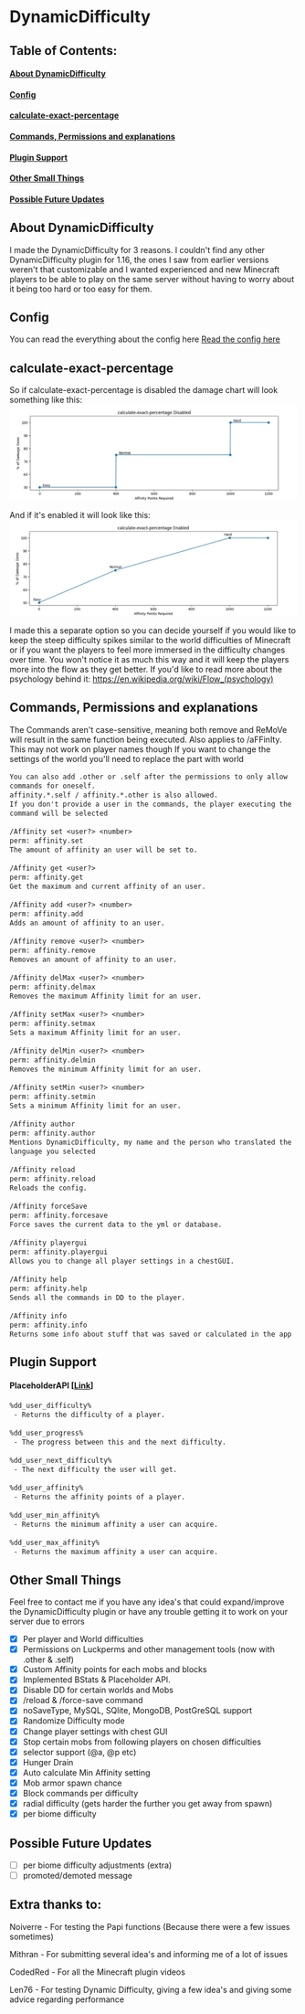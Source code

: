 # DynamicDifficulty
## Table of Contents:
#### [About DynamicDifficulty](https://github.com/JeannotM/DynamicDifficulty#about-dynamicdifficulty-1)
#### [Config](https://github.com/JeannotM/DynamicDifficulty#config-1)
#### [calculate-exact-percentage](https://github.com/JeannotM/DynamicDifficulty#calculate-exact-percentage-1)
#### [Commands, Permissions and explanations](https://github.com/JeannotM/DynamicDifficulty#commands-permissions-and-explanations-1)
#### [Plugin Support](https://github.com/JeannotM/DynamicDifficulty#plugin-support-1)
#### [Other Small Things](https://github.com/JeannotM/DynamicDifficulty#other-small-things-1)
#### [Possible Future Updates](https://github.com/JeannotM/DynamicDifficulty#possible-future-updates-1)

## About DynamicDifficulty
I made the DynamicDifficulty for 3 reasons. I couldn't find any other DynamicDifficulty plugin for 1.16, the ones I saw from earlier versions weren't that customizable and I wanted experienced and new Minecraft players to be able to play on the same server without having to worry about it being too hard or too easy for them.

## Config
You can read the everything about the config here
[Read the config here](https://github.com/JeannotM/DynamicDifficulty/wiki/Config)

## calculate-exact-percentage
So if calculate-exact-percentage is disabled the damage chart will look something like this:
![calculate-exact-percentage-disabled.jpg](docs/calculate-exact-percentage-disabled.jpeg?raw=true "Disabled")

And if it's enabled it will look like this:
![calculate-exact-percentage-enabled.jpg](docs/calculate-exact-percentage-enabled.jpeg?raw=true "Enabled")

I made this a separate option so you can decide yourself if you would like to keep the steep difficulty spikes similar to the world difficulties of Minecraft or if you want the players to feel more immersed in the difficulty changes over time. You won't notice it as much this way and it will keep the players more into the flow as they get better.
If you'd like to read more about the psychology behind it: https://en.wikipedia.org/wiki/Flow_(psychology)

## Commands, Permissions and explanations
The Commands aren't case-sensitive, meaning both remove and ReMoVe will result in the same function being executed. Also applies to /aFFinIty. This may not work on player names though
If you want to change the settings of the world you'll need to replace the <user> part with world
```
You can also add .other or .self after the permissions to only allow commands for oneself.
affinity.*.self / affinity.*.other is also allowed.
If you don't provide a user in the commands, the player executing the command will be selected

/Affinity set <user?> <number>
perm: affinity.set
The amount of affinity an user will be set to.

/Affinity get <user?>
perm: affinity.get
Get the maximum and current affinity of an user.

/Affinity add <user?> <number>
perm: affinity.add
Adds an amount of affinity to an user.

/Affinity remove <user?> <number>
perm: affinity.remove
Removes an amount of affinity to an user.

/Affinity delMax <user?> <number>
perm: affinity.delmax
Removes the maximum Affinity limit for an user.

/Affinity setMax <user?> <number>
perm: affinity.setmax
Sets a maximum Affinity limit for an user.

/Affinity delMin <user?> <number>
perm: affinity.delmin
Removes the minimum Affinity limit for an user.

/Affinity setMin <user?> <number>
perm: affinity.setmin
Sets a minimum Affinity limit for an user.

/Affinity author
perm: affinity.author
Mentions DynamicDifficulty, my name and the person who translated the language you selected

/Affinity reload
perm: affinity.reload
Reloads the config.

/Affinity forceSave
perm: affinity.forcesave
Force saves the current data to the yml or database.

/Affinity playergui
perm: affinity.playergui
Allows you to change all player settings in a chestGUI.

/Affinity help
perm: affinity.help
Sends all the commands in DD to the player.

/Affinity info
perm: affinity.info
Returns some info about stuff that was saved or calculated in the app
```
## Plugin Support
#### PlaceholderAPI [[Link](https://www.spigotmc.org/resources/placeholderapi.6245/)]
```
%dd_user_difficulty%
 - Returns the difficulty of a player.

%dd_user_progress%
 - The progress between this and the next difficulty.

%dd_user_next_difficulty%
 - The next difficulty the user will get.

%dd_user_affinity%
 - Returns the affinity points of a player.

%dd_user_min_affinity%
 - Returns the minimum affinity a user can acquire.

%dd_user_max_affinity%
 - Returns the maximum affinity a user can acquire.
```

## Other Small Things
Feel free to contact me if you have any idea's that could expand/improve the DynamicDifficulty plugin or have any trouble getting it to work on your server due to errors
- [x] Per player and World difficulties
- [x] Permissions on Luckperms and other management tools (now with .other & .self)
- [x] Custom Affinity points for each mobs and blocks
- [x] Implemented BStats & Placeholder API.
- [x] Disable DD for certain worlds and Mobs
- [x] /reload & /force-save command
- [x] noSaveType, MySQL, SQlite, MongoDB, PostGreSQL support
- [x] Randomize Difficulty mode
- [x] Change player settings with chest GUI
- [x] Stop certain mobs from following players on chosen difficulties
- [x] selector support (@a, @p etc)
- [x] Hunger Drain
- [x] Auto calculate Min Affinity setting
- [x] Mob armor spawn chance
- [x] Block commands per difficulty
- [x] radial difficulty (gets harder the further you get away from spawn)
- [x] per biome difficulty

## Possible Future Updates
- [ ] per biome difficulty adjustments (extra)
- [ ] promoted/demoted message

## Extra thanks to:
Noiverre - For testing the Papi functions (Because there were a few issues sometimes)

Mithran - For submitting several idea's and informing me of a lot of issues

CodedRed - For all the Minecraft plugin videos

Len76 - For testing Dynamic Difficulty, giving a few idea's and giving some advice regarding performance
